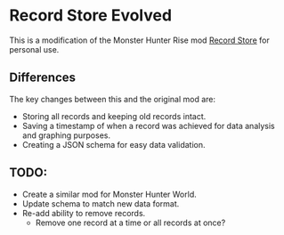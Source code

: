# Record Store Evolved

This is a modification of the Monster Hunter Rise mod [Record Store](https://www.nexusmods.com/monsterhunterrise/mods/1725) for personal use.

## Differences

The key changes between this and the original mod are:

- Storing all records and keeping old records intact.
- Saving a timestamp of when a record was achieved for data analysis and graphing purposes.
- Creating a JSON schema for easy data validation.  

## TODO:

 - Create a similar mod for Monster Hunter World.
 - Update schema to match new data format.
 - Re-add ability to remove records.
	- Remove one record at a time or all records at once?